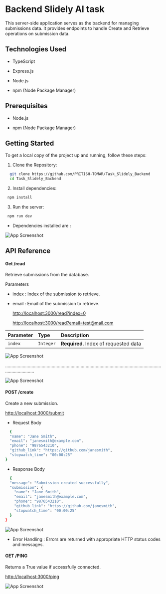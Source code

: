 
# Backend Slidely AI task

This server-side application serves as the backend for managing submissions data. It provides endpoints to handle Create and Retrieve operations on submission data.



## Technologies Used

 * TypeScript

 * Express.js

 * Node.js

 * npm (Node Package Manager)


## Prerequisites

 * Node.js

 * npm (Node Package Manager)

## Getting Started

To get a local copy of the project up and running, follow these steps:


1. Clone the Repository:

```bash
  git clone https://github.com/PRITISH-TOMAR/Task_Slidely_Backend
  cd Task_Slidely_Backend
```
2. Install dependencies:
```bash
 npm install
```
3. Run the server:
```bash
 npm run dev
```

* Dependencies installed are :

![App Screenshot](https://i.ibb.co/580KDZJ/image.png)

## API Reference



#### Get /read

Retrieve submissions from the database.

Parameters
* index : Index of the submission to retrieve.
* email : Email of the submission to retrieve.


  [http://localhost:3000/read?index=0](http://localhost:3000/read?index=0)

  [http://localhost:3000/read?email=test@mail.com](http://localhost:3000/read?email=test@mail.com)



| Parameter | Type     | Description                |
| :-------- | :------- | :------------------------- |
| `index` | `Integer` | **Required**. Index of requested data|




![App Screenshot](https://i.ibb.co/D1LXhNr/GetIndex.png)

...................................................................................................................................................


![App Screenshot](https://i.ibb.co/M8kQwTj/GetEmail.png)


#### POST /create 

Create a new submission.



[http://localhost:3000/submit](http://localhost:3000/submit)

* Request Body
```bash
  {
  "name": "Jane Smith",
  "email": "janesmith@example.com",
  "phone": "9876543210",
  "github_link": "https://github.com/janesmith",
  "stopwatch_time": "00:00:25"
}

```
* Response Body
```bash
  {
  "message": "Submission created successfully",
  "submission": {
    "name": "Jane Smith",
    "email": "janesmith@example.com",
    "phone": "9876543210",
    "github_link": "https://github.com/janesmith",
    "stopwatch_time": "00:00:25"
  }
}

```
![App Screenshot](https://i.ibb.co/pLK9XyF/Post-Submit.png)

*  Error Handling : 
   Errors are returned with appropriate HTTP status codes and messages.

#### GET /PING 

Returns a True value if uccessfully connected.

  [http://localhost:3000/ping](http://localhost:3000/ping)


![App Screenshot](https://i.ibb.co/hYLX9rg/GetPing.png)
